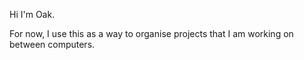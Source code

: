 Hi I'm Oak.

For now, I use this as a way to organise projects that I am working on between computers.
